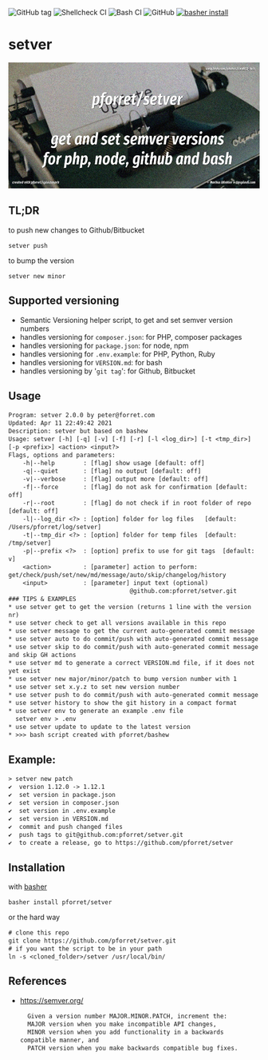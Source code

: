 ![GitHub tag](https://img.shields.io/github/v/tag/pforret/setver)
![Shellcheck CI](https://github.com/pforret/setver/workflows/Shellcheck%20CI/badge.svg)
![Bash CI](https://github.com/pforret/setver/workflows/Bash%20CI/badge.svg)
![GitHub](https://img.shields.io/github/license/pforret/setver)
[![basher install](https://img.shields.io/badge/basher-install-white?logo=gnu-bash&style=flat)](https://basher.gitparade.com/package/)

# setver
![setver logo](setver.jpg)

## TL;DR

to push new changes to Github/Bitbucket

    setver push
    
to bump the version 

    setver new minor
    
## Supported versioning 

* Semantic Versioning helper script, to get and set semver version numbers
* handles versioning for `composer.json`: for PHP, composer packages
* handles versioning for `package.json`: for node, npm
* handles versioning for `.env.example`: for PHP, Python, Ruby
* handles versioning for `VERSION.md`: for bash
* handles versioning by '`git tag`': for Github, Bitbucket

## Usage
```
Program: setver 2.0.0 by peter@forret.com
Updated: Apr 11 22:49:42 2021
Description: setver but based on bashew
Usage: setver [-h] [-q] [-v] [-f] [-r] [-l <log_dir>] [-t <tmp_dir>] [-p <prefix>] <action> <input?>
Flags, options and parameters:
    -h|--help        : [flag] show usage [default: off]
    -q|--quiet       : [flag] no output [default: off]
    -v|--verbose     : [flag] output more [default: off]
    -f|--force       : [flag] do not ask for confirmation [default: off]
    -r|--root        : [flag] do not check if in root folder of repo [default: off]
    -l|--log_dir <?> : [option] folder for log files   [default: /Users/pforret/log/setver]
    -t|--tmp_dir <?> : [option] folder for temp files  [default: /tmp/setver]
    -p|--prefix <?>  : [option] prefix to use for git tags  [default: v]
    <action>         : [parameter] action to perform: get/check/push/set/new/md/message/auto/skip/changelog/history
    <input>          : [parameter] input text (optional)
                                  @github.com:pforret/setver.git                                             
### TIPS & EXAMPLES
* use setver get to get the version (returns 1 line with the version nr)
* use setver check to get all versions available in this repo
* use setver message to get the current auto-generated commit message
* use setver auto to do commit/push with auto-generated commit message
* use setver skip to do commit/push with auto-generated commit message and skip GH actions
* use setver md to generate a correct VERSION.md file, if it does not yet exist
* use setver new major/minor/patch to bump version number with 1
* use setver set x.y.z to set new version number
* use setver push to do commit/push with auto-generated commit message
* use setver history to show the git history in a compact format
* use setver env to generate an example .env file
  setver env > .env
* use setver update to update to the latest version
* >>> bash script created with pforret/bashew
```

## Example:

    > setver new patch   
    ✔  version 1.12.0 -> 1.12.1
    ✔  set version in package.json
    ✔  set version in composer.json
    ✔  set version in .env.example
    ✔  set version in VERSION.md
    ✔  commit and push changed files
    ✔  push tags to git@github.com:pforret/setver.git
    ✔  to create a release, go to https://github.com/pforret/setver


## Installation

with [basher](https://github.com/basherpm/basher)

    basher install pforret/setver

or the hard way

    # clone this repo
    git clone https://github.com/pforret/setver.git
    # if you want the script to be in your path
    ln -s <cloned_folder>/setver /usr/local/bin/

## References
* https://semver.org/

		Given a version number MAJOR.MINOR.PATCH, increment the:
		MAJOR version when you make incompatible API changes,
		MINOR version when you add functionality in a backwards compatible manner, and
		PATCH version when you make backwards compatible bug fixes.
